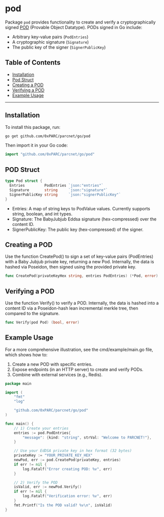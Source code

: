 # pod

Package `pod` provides functionality to create and verify a cryptographically signed [POD](https://pod.org) (Provable Object Datatype). PODs signed in Go include:

- Arbitrary key-value pairs (`PodEntries`)
- A cryptographic signature (`Signature`)
- The public key of the signer (`SignerPublicKey`)

## Table of Contents

- [Installation](#installation)
- [Pod Struct](#pod-struct)
- [Creating a POD](#creating-a-pod)
- [Verifying a POD](#verifying-a-pod)
- [Example Usage](#example-usage)

---

## Installation

To install this package, run:

```bash
go get github.com/0xPARC/parcnet/go/pod
```

Then import it in your Go code:

```go
import "github.com/0xPARC/parcnet/go/pod"
```

## POD Struct

```go
type Pod struct {
  Entries         PodEntries `json:"entries"`
  Signature       string     `json:"signature"`
  SignerPublicKey string     `json:"signerPublicKey"`
}
```

- Entries: A map of string keys to PodValue values. Currently supports string, boolean, and int types.
- Signature: The BabyJubjub Eddsa signature (hex-compressed) over the content ID.
- SignerPublicKey: The public key (hex-compressed) of the signer.

## Creating a POD

Use the function CreatePod() to sign a set of key-value pairs (PodEntries) with a Baby Jubjub private key, returning a new Pod. Internally, the data is hashed via Poseidon, then signed using the provided private key.

```go
func CreatePod(privateKeyHex string, entries PodEntries) (*Pod, error)
```

## Verifying a POD

Use the function Verify() to verify a POD. Internally, the data is hashed into a content ID via a Poseidon-hash lean incremental merkle tree, then compared to the signature.

```go
func Verify(pod Pod) (bool, error)
```

## Example Usage

For a more comprehensive illustration, see the cmd/example/main.go file, which shows how to:

1. Create a new POD with specific entries.
1. Expose endpoints (in an HTTP server) to create and verify PODs.
1. Combine with external services (e.g., Redis).

```go
package main

import (
    "fmt"
    "log"

    "github.com/0xPARC/parcnet/go/pod"
)

func main() {
    // 1) Create your entries
    entries := pod.PodEntries{
        "message": {kind: "string", strVal: "Welcome to PARCNET!"},
    }

    // Use your EdDSA private key in hex format (32 bytes)
    privateKey := "YOUR_PRIVATE_KEY_HEX"
    newPod, err := pod.CreatePod(privateKey, entries)
    if err != nil {
        log.Fatalf("Error creating POD: %v", err)
    }

    // 2) Verify the POD
    isValid, err := newPod.Verify()
    if err != nil {
        log.Fatalf("Verification error: %v", err)
    }
    fmt.Printf("Is the POD valid? %v\n", isValid)
}
```
